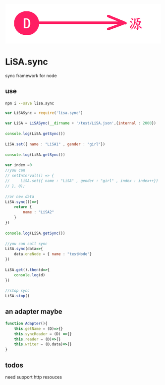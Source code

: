<div align=center><img src="https://raw.githubusercontent.com/apporoad/LiSA.sync/master/docs/logo.png"/></div>

# LiSA.sync
sync framework for node

## use
```bash
npm i --save lisa.sync
```
```js
var LiSASync = require('lisa.sync')

var LiSA = LiSASync(__dirname + '/test/LiSA.json',{internal : 2000})

console.log(LiSA.getSync())

LiSA.set({ name : "LiSA1" , gender : "girl"})

console.log(LiSA.getSync())

var index =0
//you can 
// setInterval(() => {
//     LiSA.set({ name : "LiSA" , gender : "girl" , index : index++})
// }, 0);

//or new data
LiSA.sync(()=>{
    return {
        name : "LiSA2"
    }
})

console.log(LiSA.getSync())

//you can call sync 
LiSA.sync(data=>{
    data.oneNode = { name : "testNode"}
})

LiSA.get().then(d=>{
    console.log(d)
})

//stop sync
LiSA.stop()
```

## an adapter maybe
```js
function Adapter(){
    this.getName = (D)=>{}
    this.syncReader = (D) =>{}
    this.reader = (D)=>{}
    this.writer = (D,data)=>{}
}
```

## todos

need support http resouces
